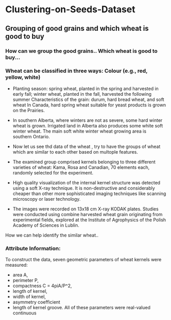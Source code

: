 # Clustering-on-Seeds-Dataset
## Grouping of good grains and which wheat is good to buy


### How can we group the good grains.. Which wheat is good to buy...

### Wheat can be classified in three ways: Colour (e.g., red, yellow, white)

* Planting season: spring wheat, planted in the spring and harvested in early fall; winter wheat, planted in the fall, harvested the following summer Characteristics of the grain: durum, hard bread wheat, and soft wheat In Canada, hard spring wheat suitable for yeast products is grown on the Prairies.


* In southern Alberta, where winters are not as severe, some hard winter wheat is grown. Irrigated land in Alberta also produces some white soft winter wheat. The main soft white winter wheat growing area is southern Ontario.


* Now let us see thd data of the wheat , try to have the groups of wheat which are similar to each other based on multople features.

* The examined group comprised kernels belonging to three different varieties of wheat: Kama, Rosa and Canadian, 70 elements each, randomly selected for the experiment.

* High quality visualization of the internal kernel structure was detected using a soft X-ray technique. It is non-destructive and considerably cheaper than other more sophisticated imaging techniques like scanning microscopy or laser technology.

* The images were recorded on 13x18 cm X-ray KODAK plates. Studies were conducted using combine harvested wheat grain originating from experimental fields, explored at the Institute of Agrophysics of the Polish Academy of Sciences in Lublin.

How we can help identify the similar wheat..

### Attribute Information:

To construct the data, seven geometric parameters of wheat kernels were measured:
* area A,
* perimeter P,
* compactness C = 4piA/P^2,
* length of kernel,
* width of kernel,
* asymmetry coefficient
* length of kernel groove. All of these parameters were real-valued continuous
